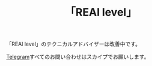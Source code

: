 ﻿---
layout: post-ea

group: 技術顧問
title: 「REAl level」
meta: REAl level
logo: real_level.svg
order: 2

category: ea

og: img/og-real-level.jpg

lang: jp
ref: real_level
---

「REAl level」のテクニカルアドバイザーは改善中です。

<a href="https://t.me/chutkoy" target="_blank">Telegram</a>すべてのお問い合わせはスカイプでお願いします。</a>

